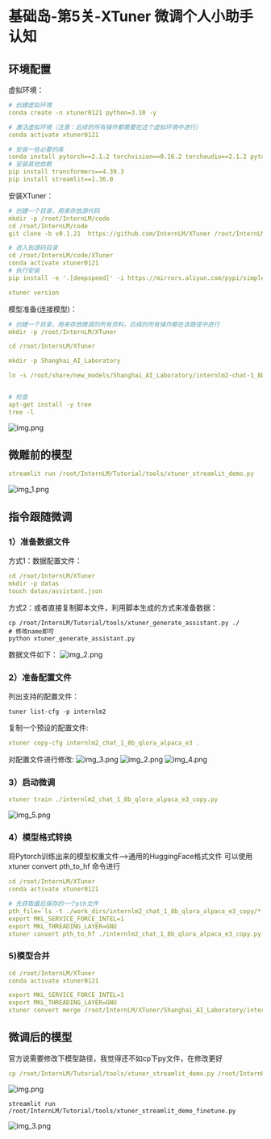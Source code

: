 # 基础岛-第5关-XTuner 微调个人小助手认知

## 环境配置
虚拟环境：
```yaml
# 创建虚拟环境
conda create -n xtuner0121 python=3.10 -y

# 激活虚拟环境（注意：后续的所有操作都需要在这个虚拟环境中进行）
conda activate xtuner0121

# 安装一些必要的库
conda install pytorch==2.1.2 torchvision==0.16.2 torchaudio==2.1.2 pytorch-cuda=12.1 -c pytorch -c nvidia -y
# 安装其他依赖
pip install transformers==4.39.3
pip install streamlit==1.36.0
```

安装XTuner：
```yaml
# 创建一个目录，用来存放源代码
mkdir -p /root/InternLM/code
cd /root/InternLM/code
git clone -b v0.1.21  https://github.com/InternLM/XTuner /root/InternLM/code/XTuner

# 进入到源码目录
cd /root/InternLM/code/XTuner
conda activate xtuner0121
# 执行安装
pip install -e '.[deepspeed]' -i https://mirrors.aliyun.com/pypi/simple/

xtuner version
```

模型准备(连接模型)：
```yaml
# 创建一个目录，用来存放微调的所有资料，后续的所有操作都在该路径中进行
mkdir -p /root/InternLM/XTuner

cd /root/InternLM/XTuner

mkdir -p Shanghai_AI_Laboratory

ln -s /root/share/new_models/Shanghai_AI_Laboratory/internlm2-chat-1_8b Shanghai_AI_Laboratory/internlm2-chat-1_8b


# 检查
apt-get install -y tree
tree -l
```
![img.png](assets/L10501.png)


## 微雕前的模型
```yaml
streamlit run /root/InternLM/Tutorial/tools/xtuner_streamlit_demo.py
```
![img_1.png](assets/img_1.png)

## 指令跟随微调
### 1）准备数据文件
方式1：数据配置文件：
```yaml
cd /root/InternLM/XTuner
mkdir -p datas
touch datas/assistant.json
```

方式2：或者直接复制脚本文件，利用脚本生成的方式来准备数据：
```
cp /root/InternLM/Tutorial/tools/xtuner_generate_assistant.py ./
# 修改name即可
python xtuner_generate_assistant.py
```
数据文件如下：
![img_2.png](assets/L10503.png)

### 2）准备配置文件
列出支持的配置文件：
```
tuner list-cfg -p internlm2
```
复制一个预设的配置文件:
```yaml
xtuner copy-cfg internlm2_chat_1_8b_qlora_alpaca_e3 .
```
对配置文件进行修改:
![img_3.png](assets/L10504.png)
![img_2.png](assets/img_2.png)
![img_4.png](assets/L10505.png)

### 3）启动微调
```yaml
xtuner train ./internlm2_chat_1_8b_qlora_alpaca_e3_copy.py
```
![img_5.png](assets/L10506.png)



### 4）模型格式转换
将Pytorch训练出来的模型权重文件——>通用的HuggingFace格式文件
可以使用xtuner convert pth_to_hf 命令进行

```yaml
cd /root/InternLM/XTuner
conda activate xtuner0121

# 先获取最后保存的一个pth文件
pth_file=`ls -t ./work_dirs/internlm2_chat_1_8b_qlora_alpaca_e3_copy/*.pth | head -n 1`
export MKL_SERVICE_FORCE_INTEL=1
export MKL_THREADING_LAYER=GNU
xtuner convert pth_to_hf ./internlm2_chat_1_8b_qlora_alpaca_e3_copy.py ${pth_file} ./hf
```

###  5)模型合并
```yaml
cd /root/InternLM/XTuner
conda activate xtuner0121

export MKL_SERVICE_FORCE_INTEL=1
export MKL_THREADING_LAYER=GNU
xtuner convert merge /root/InternLM/XTuner/Shanghai_AI_Laboratory/internlm2-chat-1_8b ./hf ./merged --max-shard-size 2GB
```


## 微调后的模型
官方说需要修改下模型路径，我觉得还不如cp下py文件，在修改更好
```yaml
cp /root/InternLM/Tutorial/tools/xtuner_streamlit_demo.py /root/InternLM/Tutorial/tools/xtuner_streamlit_demo_finetune.py
```

![img.png](assets/L10507.png)


```
streamlit run /root/InternLM/Tutorial/tools/xtuner_streamlit_demo_finetune.py
```

![img_3.png](assets/img_3.png)

